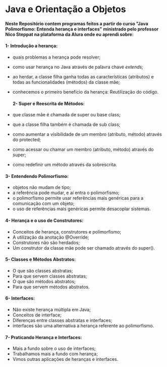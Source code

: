 # Java e Orientação a Objetos

#### Neste Repositório contem programas feitos a partir do curso "Java Polimorfismo: Entenda herança e interfaces" ministrado pelo professor Nico Steppat na plataforma da Alura onde eu aprendi sobre:

#### 1- Introdução a herança:

- quais problemas a herança pode resolver;
- como usar herança no Java através de palavra chave *extends;*
- ao herdar, a classe filha ganha todas as características (atributos) e todas as funcionalidades (métodos) da classe mãe;
- conhecemos o primeiro benefício da herança: Reutilização do código.



	#### 2- Super e Reescrita de Métodos:

- que classe mãe é chamada de super ou base class;
- que a classe filha também é chamada de sub class;
- como aumentar a visibilidade de um membro (atributo, método) através do protected;
- como acessar ou chamar um membro (atributo, método) através do super;
- como redefinir um método através da sobrescrita.



#### 3- Entendendo Polimorfismo: 

- objetos não mudam de tipo;
- a referência pode mudar, e aí entra o polimorfismo;
- o polimorfismo permite usar referências mais genéricas para a comunicação com um objeto;
- o uso de referências mais genéricas permite desacoplar sistemas.



#### 4- Herança e o uso de Construtores:

- Conceitos de herança, construtores e polimorfismo;
- A utilização da anotação @Override;
- Construtores não são herdados;
- Um construtor da classe mãe pode ser chamado através do super().



#### 5- Classes e Métodos Abstratos:

- O que são classes abstratas;
- Para que servem classes abstratas;
- O que são métodos abstratos;
- Para que servem métodos abstratos.



#### 6- Interfaces:

- Não existe herança múltipla em Java;
- Conceitos de interface;
- Diferenças entre classes abstratas e interfaces;
- interfaces são uma alternativa a herança referente ao polimorfismo.



#### 7- Praticando Herança e Interfaces:

- Mais a fundo sobre o uso de interfaces;
- Trabalhamos mais a fundo com herança;
- Vimos outras aplicações de heranças e interfaces.





 

###  